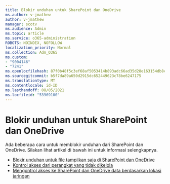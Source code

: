 ```yaml
---
title: Blokir unduhan untuk SharePoint dan OneDrive
ms.author: v-jmathew
author: v-jmathew
manager: scotv
ms.audience: Admin
ms.topic: article
ms.service: o365-administration
ROBOTS: NOINDEX, NOFOLLOW
localization_priority: Normal
ms.collection: Adm_O365
ms.custom:
- "9004146"
- "7241"
ms.openlocfilehash: 87f0b48f5c3ef68af5053414b893adc66ad35d28e163154db8c3f2b3a52cf4a7
ms.sourcegitcommit: b5f7da89a650d2915dc652449623c78be6247175
ms.translationtype: MT
ms.contentlocale: id-ID
ms.lasthandoff: 08/05/2021
ms.locfileid: "53969100"
---
```

# <a name="block-downloads-for-sharepoint-and-onedrive"></a>Blokir unduhan untuk SharePoint dan OneDrive

Ada beberapa cara untuk memblokir unduhan dari SharePoint dan OneDrive. Silakan lihat artikel di bawah ini untuk informasi selengkapnya.

- [Blokir unduhan untuk file tampilkan saja di SharePoint dan OneDrive](https://support.microsoft.com/office/block-downloads-for-view-only-files-in-sharepoint-and-onedrive-6051184b-62ac-4149-b874-13dcd40ef91e)
- [Kontrol akses dari perangkat yang tidak dikelola](https://docs.microsoft.com/sharepoint/control-access-from-unmanaged-devices)
- [Mengontrol akses ke SharePoint dan OneDrive data berdasarkan lokasi jaringan](https://docs.microsoft.com/sharepoint/control-access-based-on-network-location)
